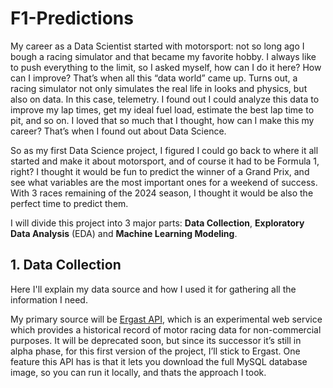 # F1-Predictions

My career as a Data Scientist started with motorsport: not so long ago I bough a racing simulator and that became my favorite hobby. I always like to push everything to the limit, so I asked myself, how can I do it here? How can I improve? That’s when all this “data world” came up. Turns out, a racing simulator not only simulates the real life in looks and physics, but also on data. In this case, telemetry. I found out I could analyze this data to improve my lap times, get my ideal fuel load, estimate the best lap time to pit, and so on. I loved that so much that I thought, how can I make this my career? That’s when I found out about Data Science.

So as my first Data Science project, I figured I could go back to where it all started and make it about motorsport, and of course it had to be Formula 1, right? I thought it would be fun to predict the winner of a Grand Prix, and see what variables are the most important ones for a weekend of success. With 3 races remaining of the 2024 season, I thought it would be also the perfect time to predict them. 

I will divide this project into 3 major parts: **Data Collection**, **Exploratory Data Analysis** (EDA) and **Machine Learning Modeling**.

## 1. Data Collection
Here I'll explain my data source and how I used it for gathering all the information I need.

My primary source will be [Ergast API](http://ergast.com/mrd/), which is an experimental web service which provides a historical record of motor racing data for non-commercial purposes. It will be deprecated soon, but since its successor it’s still in alpha phase, for this first version of the project, I’ll stick to Ergast. One feature this API has is that it lets you download the full MySQL database image, so you can run it locally, and thats the approach I took. 

